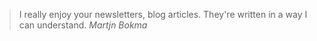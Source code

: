 <blockquote>
  I really enjoy your newsletters, blog articles. They're written in a way I can understand.
  <cite>Martjn Bokma</cite>
</blockquote>

